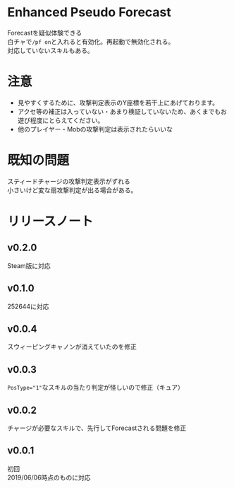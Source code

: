 # Enhanced Pseudo Forecast
Forecastを疑似体験できる  
白チャで`/pf on`と入れると有効化。再起動で無効化される。    
対応していないスキルもある。    

# 注意
* 見やすくするために、攻撃判定表示のY座標を若干上にあげております。
* アクセ等の補正は入っていない・あまり検証していないため、あくまでもお遊び程度にとらえてください。    
* 他のプレイヤー・Mobの攻撃判定は表示されたらいいな

# 既知の問題
スティードチャージの攻撃判定表示がずれる   
小さいけど変な扇攻撃判定が出る場合がある。  

# リリースノート
## v0.2.0
Steam版に対応

## v0.1.0
252644に対応

## v0.0.4
スウィーピングキャノンが消えていたのを修正

## v0.0.3
`PosType="1"`なスキルの当たり判定が怪しいので修正（キュア）

## v0.0.2
チャージが必要なスキルで、先行してForecastされる問題を修正

## v0.0.1
初回  
2019/06/06時点のものに対応
